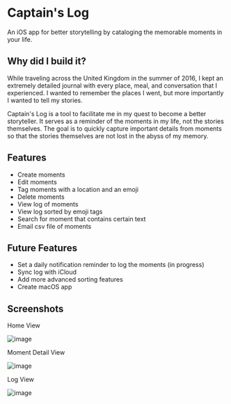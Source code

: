 # Captain's Log
An iOS app for better storytelling by cataloging the memorable moments in your life. 

## Why did I build it?
While traveling across the United Kingdom in the summer of 2016, I kept an extremely detailed journal with every place, meal, and conversation that I experienced. I wanted to remember the places I went, but more importantly I wanted to tell my stories.

Captain's Log is a tool to facilitate me in my quest to become a better storyteller. It serves as a reminder of the moments in my life, not the stories themselves. The goal is to quickly capture important details from moments so that the stories themselves are not lost in the abyss of my memory.

## Features
+ Create moments
+ Edit moments
+ Tag moments with a location and an emoji
+ Delete moments
+ View log of moments
+ View log sorted by emoji tags
+ Search for moment that contains certain text
+ Email csv file of moments

## Future Features
+ Set a daily notification reminder to log the moments (in progress)
+ Sync log with iCloud
+ Add more advanced sorting features
+ Create macOS app

## Screenshots
Home View

![image](https://cloud.githubusercontent.com/assets/12898508/20459276/208d0ddc-aeb3-11e6-9786-2b1c5c1d31bb.png)

Moment Detail View

![image](https://cloud.githubusercontent.com/assets/12898508/20459314/69608c7c-aeb4-11e6-878c-5959772ed9ad.png)

Log View

![image](https://cloud.githubusercontent.com/assets/12898508/20459319/8d5e5a14-aeb4-11e6-9951-1624b1ddc325.png)
